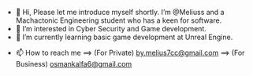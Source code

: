 - 👋 Hi, Please let me introduce myself shortly. I’m @Meliuss and a Machactonic Engineering student who has a keen for software.
- 👀 I’m interested in Cyber Security and Game development.
- 🌱 I’m currently learning basic game development at Unreal Engine.
<!--- - 💞️ I’m looking to collaborate on ... --->
- 📫 How to reach me
   ==> (For Private) by.melius7cc@gmail.com
   ==> (For Business) osmankalfa6@gmail.com  

<!---
Meliuss/Meliuss is a ✨ special ✨ repository because its `README.md` (this file) appears on your GitHub profile.
You can click the Preview link to take a look at your changes.
--->
